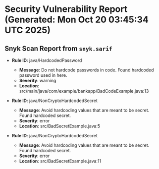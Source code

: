 # Security Vulnerability Report (Generated: Mon Oct 20 03:45:34 UTC 2025)


## Snyk Scan Report from `snyk.sarif`
- **Rule ID**: java/HardcodedPassword  
  - **Message**: Do not hardcode passwords in code. Found hardcoded password used in here.  
  - **Severity**: warning  
  - **Location**: src/main/java/com/example/bankapp/BadCodeExample.java:13  

- **Rule ID**: java/NonCryptoHardcodedSecret  
  - **Message**: Avoid hardcoding values that are meant to be secret. Found hardcoded secret.  
  - **Severity**: error  
  - **Location**: src/BadSecretExample.java:5  

- **Rule ID**: java/NonCryptoHardcodedSecret  
  - **Message**: Avoid hardcoding values that are meant to be secret. Found hardcoded secret.  
  - **Severity**: error  
  - **Location**: src/BadSecretExample.java:11  

